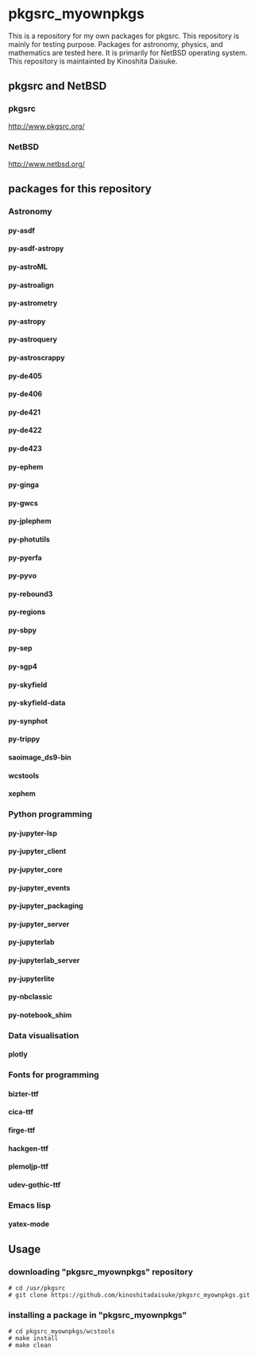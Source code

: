 # pkgsrc_myownpkgs

This is a repository for my own packages for pkgsrc.
This repository is mainly for testing purpose.
Packages for astronomy, physics, and mathematics are tested here.
It is primarily for NetBSD operating system.
This repository is maintainted by Kinoshita Daisuke.

## pkgsrc and NetBSD

### pkgsrc

http://www.pkgsrc.org/

### NetBSD

http://www.netbsd.org/


## packages for this repository

### Astronomy

#### py-asdf
#### py-asdf-astropy
#### py-astroML
#### py-astroalign
#### py-astrometry
#### py-astropy
#### py-astroquery
#### py-astroscrappy
#### py-de405
#### py-de406
#### py-de421
#### py-de422
#### py-de423
#### py-ephem
#### py-ginga
#### py-gwcs
#### py-jplephem
#### py-photutils
#### py-pyerfa
#### py-pyvo
#### py-rebound3
#### py-regions
#### py-sbpy
#### py-sep
#### py-sgp4
#### py-skyfield
#### py-skyfield-data
#### py-synphot
#### py-trippy
#### saoimage_ds9-bin
#### wcstools
#### xephem

### Python programming

#### py-jupyter-lsp
#### py-jupyter_client
#### py-jupyter_core
#### py-jupyter_events
#### py-jupyter_packaging
#### py-jupyter_server
#### py-jupyterlab
#### py-jupyterlab_server
#### py-jupyterlite
#### py-nbclassic
#### py-notebook_shim

### Data visualisation

#### plotly

### Fonts for programming

#### bizter-ttf
#### cica-ttf
#### firge-ttf
#### hackgen-ttf
#### plemoljp-ttf
#### udev-gothic-ttf

### Emacs lisp

#### yatex-mode


## Usage

### downloading "pkgsrc_myownpkgs" repository

```shell
# cd /usr/pkgsrc
# git clone https://github.com/kinoshitadaisuke/pkgsrc_myownpkgs.git
```

### installing a package in "pkgsrc_myownpkgs"

```shell
# cd pkgsrc_myownpkgs/wcstools
# make install
# make clean
```

